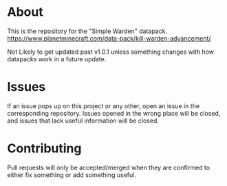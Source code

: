 # About
This is the repository for the "Simple Warden" datapack.
https://www.planetminecraft.com/data-pack/kill-warden-advancement/

Not Likely to get updated past v1.0.1 unless something changes with how datapacks work in a future update.

# Issues
If an issue pops up on this project or any other, open an issue in the corresponding repository.
Issues opened in the wrong place will be closed, and issues that lack useful information will be closed.
 
# Contributing
Pull requests will only be accepted/merged when they are confirmed to either fix something or add something useful.
